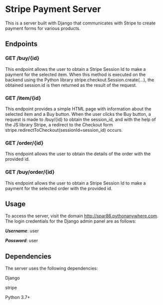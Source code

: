 # Stripe Payment Server
This is a server built with Django that communicates with Stripe to create payment forms for various products.

## Endpoints

### GET /buy/{id}
This endpoint allows the user to obtain a Stripe Session Id to make a payment for the selected item. When this method is executed on the backend using the Python library stripe.checkout.Session.create(...), the obtained session.id is then returned as the result of the request.

### GET /item/{id}
This endpoint provides a simple HTML page with information about the selected item and a Buy button. When the user clicks the Buy button, a request is made to /buy/{id} to obtain the session_id, and with the help of the JS library Stripe, a redirect to the Checkout form stripe.redirectToCheckout(sessionId=session_id) occurs.

### GET /order/{id}
This endpoint allows the user to obtain the details of the order with the provided id.

### GET /buy/order/{id}
This endpoint allows the user to obtain a Stripe Session Id to make a payment for the selected order with the provided id.

## Usage

To access the server, visit the domain http://spar86.pythonanywhere.com. 
The login credentials for the Django admin panel are as follows:

***Username***: user

***Password***: user

## Dependencies

The server uses the following dependencies:

Django

stripe

Python 3.7+
